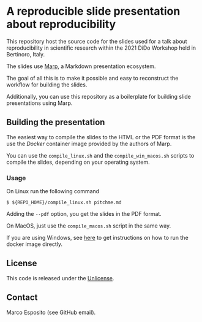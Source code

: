 # A reproducible slide presentation about reproducibility


This repository host the source code for the slides used for a talk about reproducibility in scientific research within the 2021 DiDo Workshop held in Bertinoro, Italy.

The slides use [Marp](https://marp.app/), a Markdown presentation ecosystem.

The goal of all this is to make it possible and easy to reconstruct the workflow for building the slides.

Additionally, you can use this repository as a boilerplate for building slide presentations using Marp.


## Building the presentation

The easiest way to compile the slides to the HTML or the PDF format is the use the *Docker* container image provided by the authors of Marp.

You can use the ```compile_linux.sh``` and the ```compile_win_macos.sh``` scripts to compile the slides, depending on your operating system.

### Usage

On Linux run the following command

```$ ${REPO_HOME}/compile_linux.sh pitchme.md```

Adding the ```--pdf``` option, you get the slides in the PDF format.

On MacOS, just use the ```compile_macos.sh``` script in the same way.

If you are using Windows, see [here](https://hub.docker.com/r/marpteam/marp-cli/) to get instructions on how to run the docker image directly.

## License

This code is released under the [Unlicense](https://unlicense.org/).

## Contact

Marco Esposito (see GitHub email).